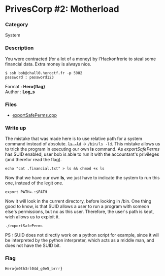 # PrivesCorp #2: Motherload

### Category

System

### Description

You were contracted (for a lot of a money) by l'Hackonfrerie to steal some financial data. Extra money is always nice.

```shell
$ ssh bob@chall0.heroctf.fr -p 5002
password : password123
```

Format : **Hero{flag}**<br>
Author : **Log_s**

### Files

 - [exportSafePerms.cpp](src/exportSafePerms.cpp)

### Write up

The mistake that was made here is to use relative path for a system command instead of absolute. ~~```ls -ld```~~ -> ```/bin/ls -ld```.
This mistake allows us to trick the program in executing our own **ls** command. As *exportSafePerms* has SUID enabled, user bob is able to run it with the accountant's privileges (and therefor read the flag).

```echo "cat .financial.txt" > ls && chmod +x ls```

Now that we have our own **ls**, we just have to indicate the system to run this one, instead of the legit one.

```export PATH=.:$PATH```

Now it will look in the current directory, before looking in /bin. One thing good to know, is that SUID allows a user to run a program with someon else's permissions, but no as this user. Therefore, the user's path is kept, wich allows us to exploit it.

```./exportSafePerms```

PS : SUID does not directly work on a python script for example, since it will be interpreted by the python interpreter, which acts as a middle man, and does not have the SUID bit.

### Flag

```Hero{m0th3rl04d_g0e5_brrr}```